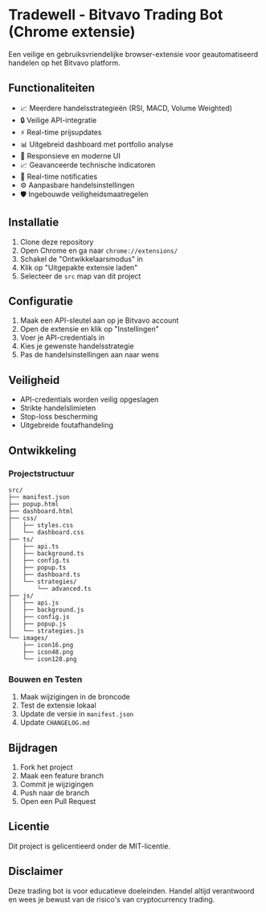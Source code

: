 # Tradewell - Bitvavo Trading Bot (Chrome extensie)

Een veilige en gebruiksvriendelijke browser-extensie voor geautomatiseerd handelen op het Bitvavo platform.

## Functionaliteiten

- 📈 Meerdere handelsstrategieën (RSI, MACD, Volume Weighted)
- 🔒 Veilige API-integratie
- ⚡ Real-time prijsupdates
- 📊 Uitgebreid dashboard met portfolio analyse
- 📱 Responsieve en moderne UI
- 📈 Geavanceerde technische indicatoren
- 🔔 Real-time notificaties
- ⚙️ Aanpasbare handelsinstellingen
- 🛡️ Ingebouwde veiligheidsmaatregelen

## Installatie

1. Clone deze repository
2. Open Chrome en ga naar `chrome://extensions/`
3. Schakel de "Ontwikkelaarsmodus" in
4. Klik op "Uitgepakte extensie laden"
5. Selecteer de `src` map van dit project

## Configuratie

1. Maak een API-sleutel aan op je Bitvavo account
2. Open de extensie en klik op "Instellingen"
3. Voer je API-credentials in
4. Kies je gewenste handelsstrategie
5. Pas de handelsinstellingen aan naar wens

## Veiligheid

- API-credentials worden veilig opgeslagen
- Strikte handelslimieten
- Stop-loss bescherming
- Uitgebreide foutafhandeling

## Ontwikkeling

### Projectstructuur

```
src/
├── manifest.json
├── popup.html
├── dashboard.html
├── css/
│   ├── styles.css
│   └── dashboard.css
├── ts/
│   ├── api.ts
│   ├── background.ts
│   ├── config.ts
│   ├── popup.ts
│   ├── dashboard.ts
│   └── strategies/
│       └── advanced.ts
├── js/
│   ├── api.js
│   ├── background.js
│   ├── config.js
│   ├── popup.js
│   └── strategies.js
└── images/
    ├── icon16.png
    ├── icon48.png
    └── icon128.png
```

### Bouwen en Testen

1. Maak wijzigingen in de broncode
2. Test de extensie lokaal
3. Update de versie in `manifest.json`
4. Update `CHANGELOG.md`

## Bijdragen

1. Fork het project
2. Maak een feature branch
3. Commit je wijzigingen
4. Push naar de branch
5. Open een Pull Request

## Licentie

Dit project is gelicentieerd onder de MIT-licentie.

## Disclaimer

Deze trading bot is voor educatieve doeleinden. Handel altijd verantwoord en wees je bewust van de risico's van cryptocurrency trading.

